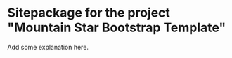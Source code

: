 Sitepackage for the project "Mountain Star Bootstrap Template"
==============================================================

Add some explanation here.
